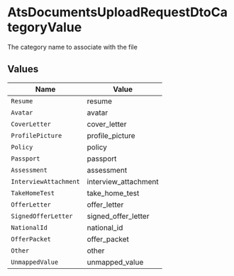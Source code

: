 # AtsDocumentsUploadRequestDtoCategoryValue

The category name to associate with the file


## Values

| Name                  | Value                 |
| --------------------- | --------------------- |
| `Resume`              | resume                |
| `Avatar`              | avatar                |
| `CoverLetter`         | cover_letter          |
| `ProfilePicture`      | profile_picture       |
| `Policy`              | policy                |
| `Passport`            | passport              |
| `Assessment`          | assessment            |
| `InterviewAttachment` | interview_attachment  |
| `TakeHomeTest`        | take_home_test        |
| `OfferLetter`         | offer_letter          |
| `SignedOfferLetter`   | signed_offer_letter   |
| `NationalId`          | national_id           |
| `OfferPacket`         | offer_packet          |
| `Other`               | other                 |
| `UnmappedValue`       | unmapped_value        |